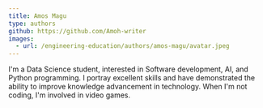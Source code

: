 ```yaml
---
title: Amos Magu
type: authors
github: https://github.com/Amoh-writer
images:
  - url: /engineering-education/authors/amos-magu/avatar.jpeg 
---
```

I'm a Data Science student, interested in Software development, AI, and Python programming. I portray excellent skills and have demonstrated the ability to improve knowledge advancement in technology. When I'm not coding, I'm involved in video games.
